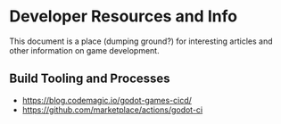 # Developer Resources and Info

This document is a place (dumping ground?) for interesting articles and other
information on game development.

## Build Tooling and Processes

- https://blog.codemagic.io/godot-games-cicd/
- https://github.com/marketplace/actions/godot-ci
